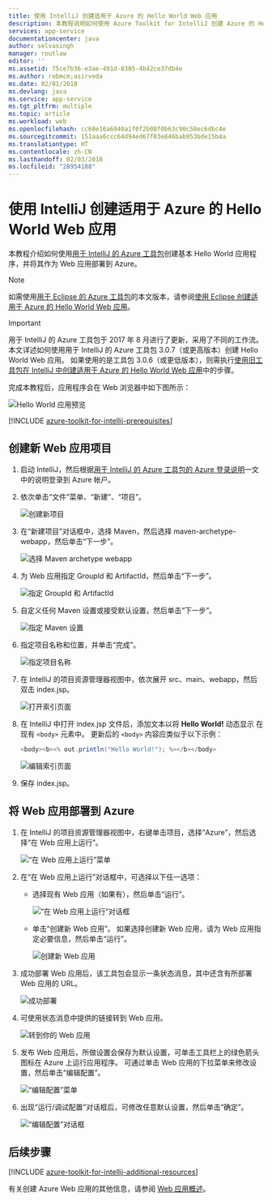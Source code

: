 ```yaml
---
title: 使用 IntelliJ 创建适用于 Azure 的 Hello World Web 应用
description: 本教程说明如何使用 Azure Toolkit for IntelliJ 创建 Azure 的 Hello World Web 应用。
services: app-service
documentationcenter: java
author: selvasingh
manager: routlaw
editor: ''
ms.assetid: 75ce7b36-e3ae-491d-8305-4b42ce37db4e
ms.author: robmcm;asirveda
ms.date: 02/01/2018
ms.devlang: java
ms.service: app-service
ms.tgt_pltfrm: multiple
ms.topic: article
ms.workload: web
ms.openlocfilehash: cc68e16a6940a1f0f2b08f0b63c90c58ec6dbc4e
ms.sourcegitcommit: 151aaa6ccc64d94ed67f03e846bab953bde15b4a
ms.translationtype: HT
ms.contentlocale: zh-CN
ms.lasthandoff: 02/03/2018
ms.locfileid: "28954188"
---
```

# <a name="create-a-hello-world-web-app-for-azure-using-intellij"></a>使用 IntelliJ 创建适用于 Azure 的 Hello World Web 应用

本教程介绍如何使用[用于 IntelliJ 的 Azure 工具包]创建基本 Hello World 应用程序，并将其作为 Web 应用部署到 Azure。

> [!NOTE]
>
> 如需使用[用于 Eclipse 的 Azure 工具包]的本文版本，请参阅[使用 Eclipse 创建适用于 Azure 的 Hello World Web 应用][eclipse-hello-world]。
>

> [!IMPORTANT]
> 
> 用于 IntelliJ 的 Azure 工具包于 2017 年 8 月进行了更新，采用了不同的工作流。 本文详述如何使用用于 IntelliJ 的 Azure 工具包 3.0.7（或更高版本）创建 Hello World Web 应用。 如果使用的是工具包 3.0.6（或更低版本），则需执行[使用旧工具包在 IntelliJ 中创建适用于 Azure 的 Hello World Web 应用][Legacy Version]中的步骤。
> 

完成本教程后，应用程序会在 Web 浏览器中如下图所示：

![Hello World 应用预览][browse-web-app]

[!INCLUDE [azure-toolkit-for-intellij-prerequisites](../includes/azure-toolkit-for-intellij-prerequisites.md)]

## <a name="create-a-new-web-app-project"></a>创建新 Web 应用项目

1. 启动 IntelliJ，然后根据[用于 IntelliJ 的 Azure 工具包的 Azure 登录说明][intelliJ-sign-in-instructions]一文中的说明登录到 Azure 帐户。

1. 依次单击“文件”菜单、“新建”、“项目”。
   
   ![创建新项目][file-new-project]

1. 在“新建项目”对话框中，选择 Maven，然后选择 maven-archetype-webapp，然后单击“下一步”。
   
   ![选择 Maven archetype webapp][maven-archetype-webapp]
   
1. 为 Web 应用指定 GroupId 和 ArtifactId，然后单击“下一步”。
   
   ![指定 GroupId 和 ArtifactId][groupid-and-artifactid]

1. 自定义任何 Maven 设置或接受默认设置，然后单击“下一步”。
   
   ![指定 Maven 设置][maven-options]

1. 指定项目名称和位置，并单击“完成”。
   
   ![指定项目名称][project-name]

1. 在 IntelliJ 的项目资源管理器视图中，依次展开 src、main、webapp，然后双击 index.jsp。
   
   ![打开索引页面][open-index-page]

1. 在 IntelliJ 中打开 index.jsp 文件后，添加文本以将 **Hello World!** 动态显示 在现有 `<body>` 元素中。 更新后的 `<body>` 内容应类似于以下示例：
   
   ```java
   <body><b><% out.println("Hello World!"); %></b></body>
   ``` 

   ![编辑索引页面][edit-index-page]

1. 保存 index.jsp。

## <a name="deploy-your-web-app-to-azure"></a>将 Web 应用部署到 Azure

1. 在 IntelliJ 的项目资源管理器视图中，右键单击项目，选择“Azure”，然后选择“在 Web 应用上运行”。
   
   ![“在 Web 应用上运行”菜单][run-on-web-app-menu]

1. 在“在 Web 应用上运行”对话框中，可选择以下任一选项：

   * 选择现有 Web 应用（如果有），然后单击“运行”。

      ![“在 Web 应用上运行”对话框][run-on-web-app-dialog]

   * 单击“创建新 Web 应用”。 如果选择创建新 Web 应用，请为 Web 应用指定必要信息，然后单击“运行”。

      ![创建新 Web 应用][create-new-web-app-dialog]

1. 成功部署 Web 应用后，该工具包会显示一条状态消息，其中还含有所部署 Web 应用的 URL。

   ![成功部署][successfully-deployed]

1. 可使用状态消息中提供的链接转到 Web 应用。

   ![转到你的 Web 应用][browse-web-app]

1. 发布 Web 应用后，所做设置会保存为默认设置，可单击工具栏上的绿色箭头图标在 Azure 上运行应用程序。 可通过单击 Web 应用的下拉菜单来修改设置，然后单击“编辑配置”。

   ![“编辑配置”菜单][edit-configuration-menu]

1. 出现“运行/调试配置”对话框后，可修改任意默认设置，然后单击“确定”。

   ![“编辑配置”对话框][edit-configuration-dialog]

## <a name="next-steps"></a>后续步骤

[!INCLUDE [azure-toolkit-for-intellij-additional-resources](../includes/azure-toolkit-for-intellij-additional-resources.md)]

有关创建 Azure Web 应用的其他信息，请参阅 [Web 应用概述]。

<!-- URL List -->

[用于 IntelliJ 的 Azure 工具包]: azure-toolkit-for-intellij.md
[用于 Eclipse 的 Azure 工具包]: ../eclipse/azure-toolkit-for-eclipse.md
[eclipse-hello-world]: ../eclipse/azure-toolkit-for-eclipse-create-hello-world-web-app.md
[Web 应用概述]: /azure/app-service/app-service-web-overview
[Apache Tomcat]: http://tomcat.apache.org/
[Jetty]: http://www.eclipse.org/jetty/
[Legacy Version]: azure-toolkit-for-intellij-create-hello-world-web-app-legacy-version.md
[intelliJ-sign-in-instructions]: azure-toolkit-for-intellij-sign-in-instructions.md

<!-- IMG List -->

[file-new-project]: ./media/azure-toolkit-for-intellij-create-hello-world-web-app/file-new-project.png
[maven-archetype-webapp]: ./media/azure-toolkit-for-intellij-create-hello-world-web-app/maven-archetype-webapp.png
[groupid-and-artifactid]: ./media/azure-toolkit-for-intellij-create-hello-world-web-app/groupid-and-artifactid.png
[maven-options]: ./media/azure-toolkit-for-intellij-create-hello-world-web-app/maven-options.png
[project-name]: ./media/azure-toolkit-for-intellij-create-hello-world-web-app/project-name.png
[open-index-page]: ./media/azure-toolkit-for-intellij-create-hello-world-web-app/open-index-page.png
[edit-index-page]: ./media/azure-toolkit-for-intellij-create-hello-world-web-app/edit-index-page.png
[run-on-web-app-menu]: ./media/azure-toolkit-for-intellij-create-hello-world-web-app/run-on-web-app-menu.png
[run-on-web-app-dialog]: ./media/azure-toolkit-for-intellij-create-hello-world-web-app/run-on-web-app-dialog.png
[create-new-web-app-dialog]: ./media/azure-toolkit-for-intellij-create-hello-world-web-app/create-new-web-app-dialog.png
[successfully-deployed]: ./media/azure-toolkit-for-intellij-create-hello-world-web-app/successfully-deployed.png
[browse-web-app]: ./media/azure-toolkit-for-intellij-create-hello-world-web-app/browse-web-app.png
[edit-configuration-menu]: ./media/azure-toolkit-for-intellij-create-hello-world-web-app/edit-configuration-menu.png
[edit-configuration-dialog]: ./media/azure-toolkit-for-intellij-create-hello-world-web-app/edit-configuration-dialog.png
